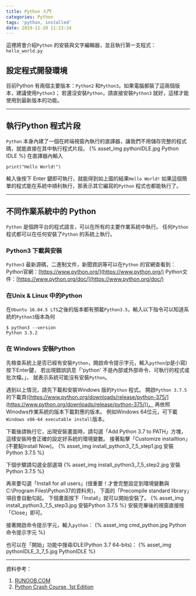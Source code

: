 ```yaml
---
title: Python 入門
categories: Python
tags: 'python, installed'
date: 2019-11-20 11:23:24
---
```


這裡將會介紹`Python` 的安裝與文字編輯器，並且執行第一支程式：`hello_world.py`

## 設定程式開發環境
目前Python 有兩個主要版本：`Python2` 和`Python3`。如果電腦都裝了這兩個版本，建議使用`Python3`；
若還沒安裝`Python`，請直接安裝`Python3` 就好，這樣才能使用到最新版本的功能。

---

<!-- more -->

## 執行Python 程式片段
`Python` 本身內建了一個在終端視窗內執行的直譯器，讓我們不用儲存完整的程式碼，就能直接在其中執行程式片段。
{% asset_img pythonIDLE.jpg Python IDLE %}
在直譯器內輸入
```
print("Hello World!")
```
輸入後按下 Enter 鍵即可執行，就能得到如上圖的結果`Hello World!`
如果這個簡單的程式能在系統中順利執行，那表示其它編寫的`Python` 程式也都能執行了。

---

## 不同作業系統中的 Python
`Python` 是個跨平台的程式語言，可以在所有的主要作業系統中執行。
任何`Python` 程式都可以在任何安裝了`Python` 的系統上執行。

### Python3 下載與安裝
`Python3` 最新源碼，二進制文件，新聞資訊等可以在`Python` 的官網查看到：
Python官網：[https://www.python.org/](https://www.python.org/)
Python文件：[https://www.python.org/doc/](https://www.python.org/doc/)

### 在Unix & Linux 中的Python
在`Ubuntu 16.04.5 LTS`之後的版本都有預載`Python3.5`，輸入以下指令可以知道系統的`Python3`版本為何
```
$ python3 --version
Python 3.5.2
```

### 在 Windows 安裝Python
先檢查系統上是否已經有安裝`Python`，開啟命令提示字元，輸入`python`(p是小寫)按下Enter鍵，
若出現錯誤訊息「'python' 不是內部或外部命令、可執行的程式或批次檔。」，
就表示系統可能沒有安裝`Python`。

遇到以上情況，請先下載和安裝Windows 版的`Python` 程式。
開啟`Python 3.7.5` 的下載頁([https://www.python.org/downloads/release/python-375/](https://www.python.org/downloads/release/python-375/))，
再依照Winodws作業系統的版本下載對應的版本。
例如Windows 64位元，可下載 `Windows x86-64 executable install`版本。

下載後請執行它，出現安裝畫面時，請勾選「Add Python 3.7 to PATH」方塊，這樣安裝時會正確的設定好系統的環境變數。
接著點擊「Customize installtion」(不要點Install Now)。
{% asset_img install_python3_7_5_step1.jpg 安裝Python 3.7.5 %}

下個步驟請勾選全部選項
{% asset_img install_python3_7_5_step2.jpg 安裝Python 3.7.5 %}

再來要勾選「Install for all users」(很重要！才會完整設定到環境變數與C:\Program Files\Python37的資料夾)，
下面的「Precompile standard library」項目會自動勾起。
下個畫面按下「Install」就可以開始安裝了。
{% asset_img install_python3_7_5_step3.jpg 安裝Python 3.7.5 %}
安裝完畢後的視窗直接按「Close」即可。

接著開啟命令提示字元，輸入`python`：
{% asset_img cmd_python.jpg Python 命令提示字元 %}

也可以在「開始」功能中搜尋IDLE(Python 3.7 64-bits)：
{% asset_img pythonIDLE_3_7_5.jpg PythonIDLE %}

---

資料參考：
1. [RUNOOB.COM](https://www.runoob.com/python/python-tutorial.html)
2. [Python Crash Course, 1st Edition](https://nostarch.com/pythoncrashcourse2e)